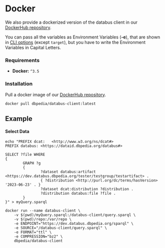 # Docker

We also provide a dockerized version of the databus client in our [DockerHub repository](https://hub.docker.com/r/dbpedia/databus-client).

You can pass all the variables as Environment Variables (**-e**), that are shown in [CLI options](broken-reference) (except `target`), but you have to write the Environment Variables in Capital Letters.

### Requirements

* **Docker:** `^3.5`

### Installation

Pull a docker image of our [DockerHub repository](https://hub.docker.com/r/dbpedia/databus-client).

```
docker pull dbpedia/databus-client:latest
```

## Example

#### Select Data

```
echo "PREFIX dcat:   <http://www.w3.org/ns/dcat#>
PREFIX databus: <https://dataid.dbpedia.org/databus#>

SELECT ?file WHERE
{
        GRAPH ?g
        {
                ?dataset databus:artifact <https://dev.databus.dbpedia.org/tester/testgroup/testartifact> .
                { ?distribution <http://purl.org/dc/terms/hasVersion> '2023-06-23' . }
                ?dataset dcat:distribution ?distribution .
                ?distribution databus:file ?file .
        }
}" > myQuery.sparql
```

```
docker run --name databus-client \
    -v $(pwd)/myQuery.sparql:/databus-client/query.sparql \
    -v $(pwd)/repo:/var/repo \
    -e ENDPOINT="https://dev.databus.dbpedia.org/sparql" \
    -e SOURCE="/databus-client/query.sparql" \
    -e FORMAT="ttl" \
    -e COMPRESSION="bz2" \
    dbpedia/databus-client
```
